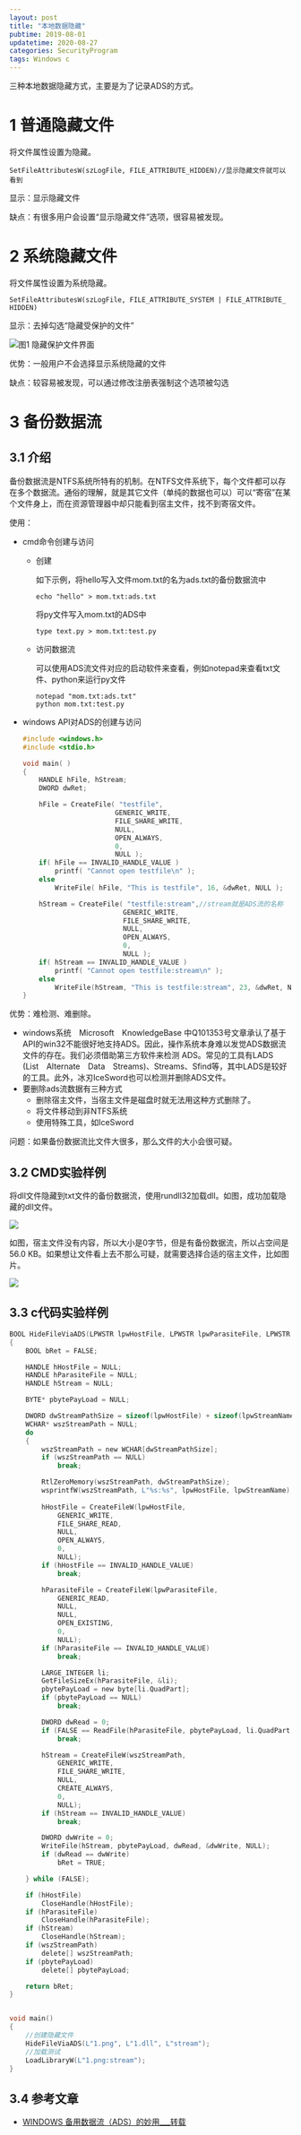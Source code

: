 ```yaml
---
layout: post
title: "本地数据隐藏"
pubtime: 2019-08-01
updatetime: 2020-08-27
categories: SecurityProgram
tags: Windows c
---
```


三种本地数据隐藏方式，主要是为了记录ADS的方式。


# 1 普通隐藏文件

将文件属性设置为隐藏。

```
SetFileAttributesW(szLogFile, FILE_ATTRIBUTE_HIDDEN)//显示隐藏文件就可以看到
```

显示：显示隐藏文件

缺点：有很多用户会设置“显示隐藏文件”选项，很容易被发现。

# 2 系统隐藏文件

将文件属性设置为系统隐藏。

```
SetFileAttributesW(szLogFile, FILE_ATTRIBUTE_SYSTEM | FILE_ATTRIBUTE_ HIDDEN)
```

显示：去掉勾选“隐藏受保护的文件”

![图1 隐藏保护文件界面](https://chrishuppor.github.io/image/Snipaste_2019-08-01_11-23-06.PNG)

优势：一般用户不会选择显示系统隐藏的文件

缺点：较容易被发现，可以通过修改注册表强制这个选项被勾选

# 3 备份数据流

## 3.1 介绍

备份数据流是NTFS系统所特有的机制。在NTFS文件系统下，每个文件都可以存在多个数据流。通俗的理解，就是其它文件（单纯的数据也可以）可以“寄宿”在某个文件身上，而在资源管理器中却只能看到宿主文件，找不到寄宿文件。

使用：

* cmd命令创建与访问

  * 创建

    如下示例，将hello写入文件mom.txt的名为ads.txt的备份数据流中

    ```
    echo "hello" > mom.txt:ads.txt
    ```

    将py文件写入mom.txt的ADS中

    ```
    type text.py > mom.txt:test.py
    ```

  * 访问数据流

    可以使用ADS流文件对应的启动软件来查看，例如notepad来查看txt文件、python来运行py文件

    ```
    notepad "mom.txt:ads.txt"
    python mom.txt:test.py
    ```

* windows API对ADS的创建与访问

  ```c
  #include <windows.h>
  #include <stdio.h>
  
  void main( )
  {
      HANDLE hFile, hStream;
      DWORD dwRet;
  
      hFile = CreateFile( "testfile",
                         GENERIC_WRITE,
                         FILE_SHARE_WRITE,
                         NULL,
                         OPEN_ALWAYS,
                         0,
                         NULL );
      if( hFile == INVALID_HANDLE_VALUE )
          printf( "Cannot open testfile\n" );
      else
          WriteFile( hFile, "This is testfile", 16, &dwRet, NULL );
  
      hStream = CreateFile( "testfile:stream",//stream就是ADS流的名称
                           GENERIC_WRITE,
                           FILE_SHARE_WRITE,
                           NULL,
                           OPEN_ALWAYS,
                           0,
                           NULL );
      if( hStream == INVALID_HANDLE_VALUE )
          printf( "Cannot open testfile:stream\n" );
      else
          WriteFile(hStream, "This is testfile:stream", 23, &dwRet, NULL);
  }
  ```

优势：难检测、难删除。

* windows系统　Microsoft　KnowledgeBase 中Q101353号文章承认了基于API的win32不能很好地支持ADS。因此，操作系统本身难以发觉ADS数据流文件的存在。我们必须借助第三方软件来检测 ADS。常见的工具有LADS　(List　Alternate　Data　Streams)、Streams、Sfind等，其中LADS是较好的工具。此外，冰刃IceSword也可以检测并删除ADS文件。
* 要删除ads流数据有三种方式
  * 删除宿主文件，当宿主文件是磁盘时就无法用这种方式删除了。
  * 将文件移动到非NTFS系统
  * 使用特殊工具，如IceSword

问题：如果备份数据流比文件大很多，那么文件的大小会很可疑。

## 3.2 CMD实验样例

将dll文件隐藏到txt文件的备份数据流，使用rundll32加载dll。如图，成功加载隐藏的dll文件。

![](https://chrishuppor.github.io/image/Snipaste_2020-08-27_11-01-17.png)

如图，宿主文件没有内容，所以大小是0字节，但是有备份数据流，所以占空间是56.0 KB。如果想让文件看上去不那么可疑，就需要选择合适的宿主文件，比如图片。

![](https://chrishuppor.github.io/image/Snipaste_2020-08-27_11-03-33.png)

## 3.3 c代码实验样例

```c
BOOL HideFileViaADS(LPWSTR lpwHostFile, LPWSTR lpwParasiteFile, LPWSTR lpwStreamName)
{
	BOOL bRet = FALSE;

	HANDLE hHostFile = NULL;
	HANDLE hParasiteFile = NULL;
	HANDLE hStream = NULL;

	BYTE* pbytePayLoad = NULL;

	DWORD dwStreamPathSize = sizeof(lpwHostFile) + sizeof(lpwStreamName) + 3 * sizeof(WCHAR);
	WCHAR* wszStreamPath = NULL; 
	do
	{
		wszStreamPath = new WCHAR[dwStreamPathSize];
		if (wszStreamPath == NULL)
			break;

		RtlZeroMemory(wszStreamPath, dwStreamPathSize);
		wsprintfW(wszStreamPath, L"%s:%s", lpwHostFile, lpwStreamName);
		
		hHostFile = CreateFileW(lpwHostFile,
			GENERIC_WRITE,
			FILE_SHARE_READ,
			NULL,
			OPEN_ALWAYS,
			0,
			NULL);
		if (hHostFile == INVALID_HANDLE_VALUE)
			break;

		hParasiteFile = CreateFileW(lpwParasiteFile,
			GENERIC_READ,
			NULL,
			NULL,
			OPEN_EXISTING,
			0,
			NULL);
		if (hParasiteFile == INVALID_HANDLE_VALUE)
			break;

		LARGE_INTEGER li;
		GetFileSizeEx(hParasiteFile, &li);
		pbytePayLoad = new byte[li.QuadPart];
		if (pbytePayLoad == NULL)
			break;

		DWORD dwRead = 0;
		if (FALSE == ReadFile(hParasiteFile, pbytePayLoad, li.QuadPart, &dwRead, 0) || dwRead != li.QuadPart)
			break;

		hStream = CreateFileW(wszStreamPath,
			GENERIC_WRITE,
			FILE_SHARE_WRITE,
			NULL,
			CREATE_ALWAYS,
			0,
			NULL);
		if (hStream == INVALID_HANDLE_VALUE)
			break;

		DWORD dwWrite = 0;
		WriteFile(hStream, pbytePayLoad, dwRead, &dwWrite, NULL);
		if (dwRead == dwWrite)
			bRet = TRUE;

	} while (FALSE);

	if (hHostFile)
		CloseHandle(hHostFile);
	if (hParasiteFile)
		CloseHandle(hParasiteFile);
	if (hStream)
		CloseHandle(hStream);
	if (wszStreamPath)
		delete[] wszStreamPath;
	if (pbytePayLoad)
		delete[] pbytePayLoad;

	return bRet;
}


void main()
{
    //创建隐藏文件
	HideFileViaADS(L"1.png", L"1.dll", L"stream");
	//加载测试
	LoadLibraryW(L"1.png:stream");
}
```

## 3.4 参考文章

* [WINDOWS 备用数据流（ADS）的妙用___转载](https://www.cnblogs.com/feiyucha/p/9940895.html)

